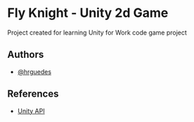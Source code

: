 # Fly Knight - Unity 2d Game

Project created for learning Unity for Work code game project

## Authors

- [@hrguedes](https://github.com/hrguedes)



## References

 - [Unity API]([https://nextjs.org/docs](https://docs.unity3d.com/560/Documentation/ScriptReference/)https://docs.unity3d.com/560/Documentation/ScriptReference/)

